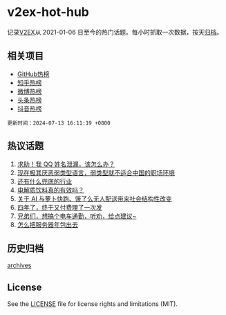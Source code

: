 # v2ex-hot-hub

 记录[V2EX](https://www.v2ex.com/)从 2021-01-06 日至今的热门话题。每小时抓取一次数据，按天[归档](archives)。
 
 ## 相关项目

- [GitHub热榜](https://github.com/lonnyzhang423/github-hot-hub)
- [知乎热榜](https://github.com/lonnyzhang423/zhihu-hot-hub)
- [微博热榜](https://github.com/lonnyzhang423/weibo-hot-hub)
- [头条热榜](https://github.com/lonnyzhang423/toutiao-hot-hub)
- [抖音热榜](https://github.com/lonnyzhang423/douyin-hot-hub)


 `更新时间：2024-07-13 16:11:19 +0800`

## 热议话题

1. [求助！我 QQ 姓名泄漏，该怎么办？](https://www.v2ex.com/t/1056904)
1. [现在极其厌恶弱类型语言，弱类型就不适合中国的职场环境](https://www.v2ex.com/t/1056990)
1. [还有什么兜底的行业](https://www.v2ex.com/t/1056964)
1. [电解质饮料真的有效吗？](https://www.v2ex.com/t/1056974)
1. [关于 AI 与萝卜快跑、饿了么无人配送带来社会结构性改变](https://www.v2ex.com/t/1056945)
1. [四年了，终于又付费理了一次发](https://www.v2ex.com/t/1056891)
1. [兄弟们，想搞个电车通勤，听劝，给点建议~](https://www.v2ex.com/t/1056898)
1. [怎么把服务器年包出去](https://www.v2ex.com/t/1056984)

## 历史归档

[archives](archives)

## License

See the [LICENSE](LICENSE) file for license rights and limitations (MIT).
